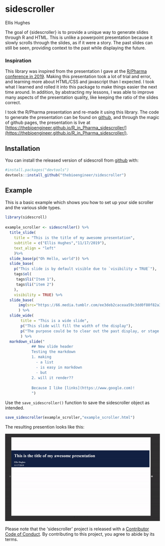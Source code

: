 # sidescroller

<!-- badges: start -->
<!-- badges: end -->

Ellis Hughes

The goal of {sidescroller} is to provide a unique way to generate slides through R and HTML. This is unlike a powerpoint presentation because it slowly scrolls through the slides, as if it were a story. The past slides can still be seen, providing context to the past while displaying the future.

### Inspiration
This library was inspired from the presentation I gave at the [R/Pharma conference in 2019](https://thebioengineer.github.io/post/2019-08-24-r-in-pharma/r_pharma_scharp_validation).
Making this presentation took a lot of trial and error, and learning more about HTML/CSS and javascript than I expected. 
I took what I learned and rolled it into this package to make things easier the next time around. 
In addition, by abstracting my lessons, I was able to improve many aspects of the presentation quality, like keeping the ratio of the slides correct.

I took the R/Pharma presentation and re-made it using this library.
The code to generate the presentation can be found on [github](https://github.com/thebioengineer/R_in_Pharma_sidescroller), and through the magic of github pages, the presentation is live at [https://thebioengineer.github.io/R_in_Pharma_sidescroller/](https://thebioengineer.github.io/R_in_Pharma_sidescroller/).

## Installation

You can install the released version of sidescroll from [github](https://www.github.com/thebioengineer/sidescroller) with:

``` r
#install.packages("devtools")
devtools::install_github("thebioengineer/sidescroller")
```

## Example

This is a basic example which shows you how to set up your side scroller and the various slide types.

``` r
library(sidescroll)

example_scroller <- sidescroller() %>%
  title_slide(
    title = "This is the title of my awesome presentation",
    subtitle = c("Ellis Hughes","11/17/2019"),
    text_align = "left"
    )%>%
  slide_base(p("Oh Hello, world")) %>%
  slide_base(
    p("This slide is by default visible due to `visibility = TRUE`"),
    tags$ol(
     tags$li("Item 1"),
     tags$li("item 2")
    ),
    visibility = TRUE) %>%
  slide_base(
      img(src="https://66.media.tumblr.com/ee3deb2caceaa59c3dd0f80f82a37beb/tumblr_mpsej2j5rW1qz8x31o1_500.gifv")
      ) %>%
  slide_wide(
       title = "This is a wide slide",
       p("This slide will fill the width of the display"),
       p("The purpose could be to clear out the past display, or stage before the next section")
       ) %>%
  markdown_slide("
            ## New slide header
            Testing the markdown
            1. making
              - a list
              - is easy in markdown
              - but
            2. will it render??

            Because I like [links](https://www.google.com)!
            ")
```
Use the `save_sidescroller()` function to save the sidescroller object as intended.

```r
save_sidescroller(example_scroller,"example_scroller.html")

```

The resulting presention looks like this:

![gif of sample presentation](inst/sample/side_scroller_example_screen_capture.gif)

Please note that the 'sidescroller' project is released with a
[Contributor Code of Conduct](CODE_OF_CONDUCT.md).
By contributing to this project, you agree to abide by its terms.
